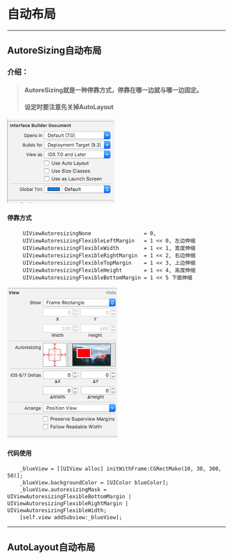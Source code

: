 # 自动布局

---

## AutoreSizing自动布局

### 介绍：

> #### AutoreSizing就是一种停靠方式，停靠在哪一边就与哪一边固定。
> 
> #### 设定时要注意先关掉AutoLayout

![](/assets/关闭AutoLayout.png)

#### 停靠方式

```
     UIViewAutoresizingNone                 = 0,
     UIViewAutoresizingFlexibleLeftMargin   = 1 << 0, 左边伸缩
     UIViewAutoresizingFlexibleWidth        = 1 << 1, 宽度伸缩
     UIViewAutoresizingFlexibleRightMargin  = 1 << 2, 右边伸缩
     UIViewAutoresizingFlexibleTopMargin    = 1 << 3, 上边伸缩
     UIViewAutoresizingFlexibleHeight       = 1 << 4, 高度伸缩
     UIViewAutoresizingFlexibleBottomMargin = 1 << 5 下面伸缩
```

![](/assets/停靠模式.png)

#### 代码使用

```
    _blueView = [[UIView alloc] initWithFrame:CGRectMake(10, 30, 300, 50)];
    _blueView.backgroundColor = [UIColor blueColor];
    _blueView.autoresizingMask = UIViewAutoresizingFlexibleBottomMargin | UIViewAutoresizingFlexibleRightMargin | UIViewAutoresizingFlexibleWidth;
    [self.view addSubview:_blueView];
```



---

## AutoLayout自动布局



